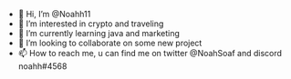 - 👋 Hi, I’m @Noahh11
- 👀 I’m interested in crypto and traveling
- 🌱 I’m currently learning java and marketing
- 💞️ I’m looking to collaborate on some new project 
- 📫 How to reach me, u can find me on twitter @NoahSoaf and discord noahh#4568


<!---
Noahh11/Noahh11 is a ✨ special ✨ repository because its `README.md` (this file) appears on your GitHub profile.
You can click the Preview link to take a look at your changes.
--->
